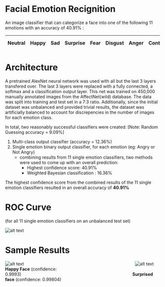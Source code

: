 # Facial Emotion Recignition

An image classifier that can categorize a face into one of the following 11 emotions with an accuracy of 40.91% :

| Neutral | Happy | Sad | Surprise | Fear | Disgust | Anger | Contempt | None | Uncertain | Non-Face |
|---|---|---|---|---|---|---|---|---|---|---|

# Architecture

A pretrained AlexNet neural network was used with all but the last 3 layers transfered over. The last 3 layers were replaced with a fully connected, a softmax and a classification output layer. This net was trained on 450,000 manually annotated images from the AffectNet(wild) database. The data was split into training and test set in a 7:3 ratio. Additionally, since the initial dataset was unbalanced and provided trivial results, the dataset was artificially balanced to account for discrepencies in the number of images for each emotion class.

In total, two reasonably successful classifiers were created:   [Note: Random Guessing accuracy = 9.09%]
1. Multi-class output classifier (accuracy = 12.36%)
2. Single emotion binary output classifier, for each emotion (eg: Angry or Not Angry)
    * combining results from 11 single emotion classifiers, two methods were used to come up with an overall prediction:
      * Highest confidence score: 40.91% 
      * Weighted Bayesian classification : 16.36% 

The highest confidence score from the combined results of the 11 single emotion classifiers resulted in an overall accuracy of **40.91%**

# ROC Curve </br> 
(for all 11 single emotion classifiers on an unbalanced test set)

![alt text](addimg "ROC Curve for all 11 single emotion classifiers on an unbalanced test set")

# Sample Results

![alt text](addimg "Happy face - confidence: 0.9993")&nbsp;&nbsp;&nbsp;&nbsp;&nbsp;&nbsp;&nbsp;&nbsp;&nbsp;&nbsp;&nbsp;&nbsp;&nbsp;&nbsp;&nbsp;&nbsp;&nbsp;&nbsp;&nbsp;&nbsp;&nbsp;&nbsp;&nbsp;&nbsp;&nbsp;&nbsp;&nbsp;&nbsp;&nbsp;&nbsp;&nbsp;&nbsp;&nbsp;&nbsp;&nbsp;&nbsp;&nbsp;&nbsp;&nbsp;&nbsp;&nbsp;&nbsp;&nbsp;&nbsp;&nbsp;&nbsp;&nbsp;&nbsp;&nbsp;&nbsp;&nbsp;&nbsp;&nbsp;&nbsp;&nbsp;&nbsp;&nbsp;&nbsp;&nbsp;&nbsp;&nbsp;&nbsp;&nbsp;&nbsp;&nbsp;&nbsp;&nbsp;&nbsp;&nbsp;&nbsp;&nbsp;&nbsp;&nbsp;&nbsp;&nbsp;&nbsp;&nbsp;&nbsp;&nbsp;&nbsp;&nbsp;&nbsp;&nbsp;&nbsp;&nbsp;&nbsp;&nbsp;&nbsp;&nbsp;&nbsp;&nbsp;&nbsp;![alt text](addimg "Surprised face - confidence: 0.99804")
</br>**Happy Face** (confidence: 0.9993)&nbsp;&nbsp;&nbsp;&nbsp;&nbsp;&nbsp;&nbsp;&nbsp;&nbsp;&nbsp;&nbsp;&nbsp;&nbsp;&nbsp;&nbsp;&nbsp;&nbsp;&nbsp;&nbsp;&nbsp;&nbsp;&nbsp;&nbsp;&nbsp;&nbsp;&nbsp;&nbsp;&nbsp;&nbsp;&nbsp;&nbsp;&nbsp;&nbsp;&nbsp;&nbsp;&nbsp;&nbsp;&nbsp;&nbsp;&nbsp;&nbsp;&nbsp;&nbsp;&nbsp;&nbsp;&nbsp;&nbsp;&nbsp;&nbsp;&nbsp;&nbsp;&nbsp;&nbsp;&nbsp;&nbsp;&nbsp;&nbsp;&nbsp;&nbsp;&nbsp;&nbsp;&nbsp;&nbsp;&nbsp;&nbsp;&nbsp;&nbsp;&nbsp;&nbsp;&nbsp;&nbsp;&nbsp;&nbsp;&nbsp;&nbsp;&nbsp;&nbsp;&nbsp;&nbsp;&nbsp;&nbsp;&nbsp;&nbsp;&nbsp;&nbsp;&nbsp;&nbsp;&nbsp;&nbsp;&nbsp;&nbsp;&nbsp;**Surprised face** (confidence: 0.99804)
